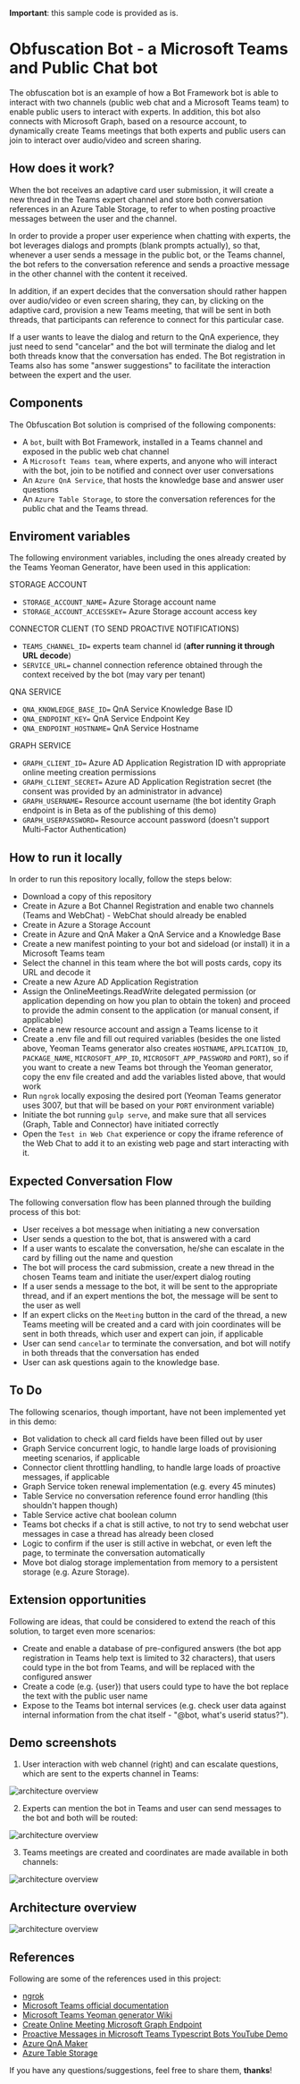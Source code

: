 **Important**: this sample code is provided as is.

# Obfuscation Bot - a Microsoft Teams and Public Chat bot

The obfuscation bot is an example of how a Bot Framework bot is able to interact with two channels (public web chat and a Microsoft Teams team) to enable public users to interact with experts. In addition, this bot also connects with Microsoft Graph, based on a resource account, to dynamically create Teams meetings that both experts and public users can join to interact over audio/video and screen sharing.


## How does it work?

When the bot receives an adaptive card user submission, it will create a new thread in the Teams expert channel and store both conversation references in an Azure Table Storage, to refer to when posting proactive messages between the user and the channel.

In order to provide a proper user experience when chatting with experts, the bot leverages dialogs and prompts (blank prompts actually), so that, whenever a user sends a message in the public bot, or the Teams channel, the bot refers to the conversation reference and sends a proactive message in the other channel with the content it received.

In addition, if an expert decides that the conversation should rather happen over audio/video or even screen sharing, they can, by clicking on the adaptive card, provision a new Teams meeting, that will be sent in both threads, that participants can reference to connect for this particular case.

If a user wants to leave the dialog and return to the QnA experience, they just need to send "cancelar" and the bot will terminate the dialog and let both threads know that the conversation has ended. The Bot registration in Teams also has some "answer suggestions" to facilitate the interaction between the expert and the user. 


## Components

The Obfuscation Bot solution is comprised of the following components:

* A `bot`, built with Bot Framework, installed in a Teams channel and exposed in the public web chat channel
* A `Microsoft Teams team`, where experts, and anyone who will interact with the bot, join to be notified and connect over user conversations
* An `Azure QnA Service`, that hosts the knowledge base and answer user questions
* An `Azure Table Storage`, to store the conversation references for the public chat and the Teams thread.


## Enviroment variables

The following environment variables, including the ones already created by the Teams Yeoman Generator, have been used in this application:

STORAGE ACCOUNT
* `STORAGE_ACCOUNT_NAME=` Azure Storage account name
* `STORAGE_ACCOUNT_ACCESSKEY=` Azure Storage account access key

CONNECTOR CLIENT (TO SEND PROACTIVE NOTIFICATIONS)
* `TEAMS_CHANNEL_ID=` experts team channel id (**after running it through URL decode**)
* `SERVICE_URL=` channel connection reference obtained through the context received by the bot (may vary per tenant)

QNA SERVICE
* `QNA_KNOWLEDGE_BASE_ID=` QnA Service Knowledge Base ID
* `QNA_ENDPOINT_KEY=` QnA Service Endpoint Key
* `QNA_ENDPOINT_HOSTNAME=` QnA Service Hostname

GRAPH SERVICE
* `GRAPH_CLIENT_ID=` Azure AD Application Registration ID with appropriate online meeting creation permissions
* `GRAPH_CLIENT_SECRET=` Azure AD Application Registration secret (the consent was provided by an administrator in advance)
* `GRAPH_USERNAME=` Resource account username (the bot identity Graph endpoint is in Beta as of the publishing of this demo)
* `GRAPH_USERPASSWORD=` Resource account password (doesn't support Multi-Factor Authentication)


## How to run it locally

In order to run this repository locally, follow the steps below:

* Download a copy of this repository
* Create in Azure a Bot Channel Registration and enable two channels (Teams and WebChat) - WebChat should already be enabled
* Create in Azure a Storage Account
* Create in Azure and QnA Maker a QnA Service and a Knowledge Base
* Create a new manifest pointing to your bot and sideload (or install) it in a Microsoft Teams team
* Select the channel in this team where the bot will posts cards, copy its URL and decode it
* Create a new Azure AD Application Registration
* Assign the OnlineMeetings.ReadWrite delegated permission (or application depending on how you plan to obtain the token) and proceed to provide the admin consent to the application (or manual consent, if applicable)
* Create a new resource account and assign a Teams license to it
* Create a .env file and fill out required variables (besides the one listed above, Yeoman Teams generator also creates `HOSTNAME`, `APPLICATION_ID`, `PACKAGE_NAME`, `MICROSOFT_APP_ID`, `MICROSOFT_APP_PASSWORD` and `PORT`), so if you want to create a new Teams bot through the Yeoman generator, copy the env file created and add the variables listed above, that would work
* Run `ngrok` locally exposing the desired port (Yeoman Teams generator uses 3007, but that will be based on your `PORT` environment variable)
* Initiate the bot running `gulp serve`, and make sure that all services (Graph, Table and Connector) have initiated correctly
* Open the `Test in Web Chat` experience or copy the iframe reference of the Web Chat to add it to an existing web page and start interacting with it.


## Expected Conversation Flow

The following conversation flow has been planned through the building process of this bot:

* User receives a bot message when initiating a new conversation
* User sends a question to the bot, that is answered with a card
* If a user wants to escalate the conversation, he/she can escalate in the card by filling out the name and question
* The bot will process the card submission, create a new thread in the chosen Teams team and initiate the user/expert dialog routing
* If a user sends a message to the bot, it will be sent to the appropriate thread, and if an expert mentions the bot, the message will be sent to the user as well
* If an expert clicks on the `Meeting` button in the card of the thread, a new Teams meeting will be created and a card with join coordinates will be sent in both threads, which user and expert can join, if applicable
* User can send `cancelar` to terminate the conversation, and bot will notify in both threads that the conversation has ended
* User can ask questions again to the knowledge base.

## To Do

The following scenarios, though important, have not been implemented yet in this demo:

* Bot validation to check all card fields have been filled out by user
* Graph Service concurrent logic, to handle large loads of provisioning meeting scenarios, if applicable
* Connector client throttling handling, to handle large loads of proactive messages, if applicable
* Graph Service token renewal implementation (e.g. every 45 minutes)
* Table Service no conversation reference found error handling (this shouldn't happen though) 
* Table Service active chat boolean column
* Teams bot checks if a chat is still active, to not try to send webchat user messages in case a thread has already been closed
* Logic to confirm if the user is still active in webchat, or even left the page, to terminate the conversation automatically
* Move bot dialog storage implementation from memory to a persistent storage (e.g. Azure Storage).


## Extension opportunities

Following are ideas, that could be considered to extend the reach of this solution, to target even more scenarios:

* Create and enable a database of pre-configured answers (the bot app registration in Teams help text is limited to 32 characters), that users could type in the bot from Teams, and will be replaced with the configured answer
* Create a code (e.g. {user}) that users could type to have the bot replace the text with the public user name
* Expose to the Teams bot internal services (e.g. check user data against internal information from the chat itself - "@bot, what's userid status?").


## Demo screenshots

1. User interaction with web channel (right) and can escalate questions, which are sent to the experts channel in Teams:

![architecture overview](https://github.com/marcoszanre/obfuscation-bot-typescript/blob/master/demo-1.png/)


2. Experts can mention the bot in Teams and user can send messages to the bot and both will be routed:

![architecture overview](https://github.com/marcoszanre/obfuscation-bot-typescript/blob/master/demo-2.png/)


3. Teams meetings are created and coordinates are made available in both channels:

![architecture overview](https://github.com/marcoszanre/obfuscation-bot-typescript/blob/master/demo-3.png/)


## Architecture overview
![architecture overview](https://github.com/marcoszanre/obfuscation-bot-typescript/blob/master/architecture-overview.png/)


## References

Following are some of the references used in this project:

* [ngrok](https://ngrok.io)
* [Microsoft Teams official documentation](https://developer.microsoft.com/en-us/microsoft-teams)
* [Microsoft Teams Yeoman generator Wiki](https://github.com/PnP/generator-teams/wiki)
* [Create Online Meeting Microsoft Graph Endpoint](https://docs.microsoft.com/en-us/graph/api/application-post-onlinemeetings?view=graph-rest-1.0&tabs=http)
* [Proactive Messages in Microsoft Teams Typescript Bots YouTube Demo](https://www.youtube.com/watch?v=kEL_FUlRpY0&feature=youtu.be)
* [Azure QnA Maker](https://docs.microsoft.com/en-us/azure/cognitive-services/qnamaker/overview/overview)
* [Azure Table Storage](https://docs.microsoft.com/en-us/azure/storage/tables/table-storage-overview)


If you have any questions/suggestions, feel free to share them, **thanks**!